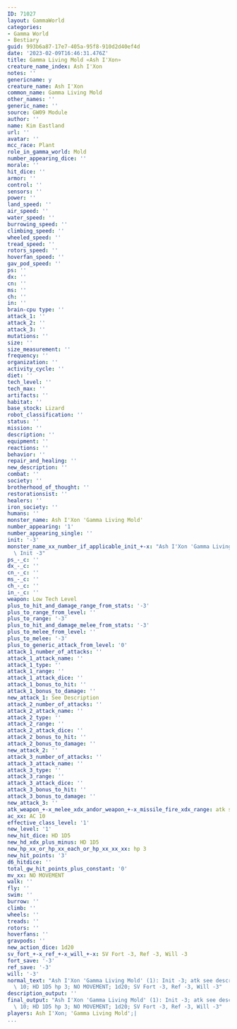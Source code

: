 ```yaml
---
ID: 71027
layout: GammaWorld
categories:
- Gamma World
- Bestiary
guid: 993b6a87-17e7-405a-95f8-910d2d40ef4d
date: '2023-02-09T16:46:31.476Z'
title: Gamma Living Mold «Ash I'Xon»
creature_name_index: Ash I'Xon
notes: ''
genericname: y
creature_name: Ash I'Xon
common_name: Gamma Living Mold
other_names: ''
generic_name: ''
source: GW09 Module
author: ''
name: Kim Eastland
url: ''
avatar: ''
mcc_race: Plant
role_in_gamma_world: Mold
number_appearing_dice: ''
morale: ''
hit_dice: ''
armor: ''
control: ''
sensors: ''
power: ''
land_speed: ''
air_speed: ''
water_speed: ''
burrowing_speed: ''
climbing_speed: ''
wheeled_speed: ''
tread_speed: ''
rotors_speed: ''
hoverfan_speed: ''
gav_pod_speed: ''
ps: ''
dx: ''
cn: ''
ms: ''
ch: ''
in: ''
brain-cpu type: ''
attack_1: ''
attack_2: ''
attack_3: ''
mutations: ''
size: ''
size_measurement: ''
frequency: ''
organization: ''
activity_cycle: ''
diet: ''
tech_level: ''
tech_max: ''
artifacts: ''
habitat: ''
base_stock: Lizard
robot_classification: ''
status: ''
mission: ''
description: ''
equipment: ''
reactions: ''
behavior: ''
repair_and_healing: ''
new_description: ''
combat: ''
society: ''
brotherhood_of_thought: ''
restorationsist: ''
healers: ''
iron_society: ''
humans: ''
monster_name: Ash I'Xon 'Gamma Living Mold'
number_appearing: '1'
number_appearing_single: ''
init: '-3'
monster_name_xx_number_if_applicable_init_+-x: "Ash I'Xon 'Gamma Living Mold' (1):\
  \ Init -3"
ps_-_c: ''
dx_-_c: ''
cn_-_c: ''
ms_-_c: ''
ch_-_c: ''
in_-_c: ''
weapon: Low Tech Level
plus_to_hit_and_damage_range_from_stats: '-3'
plus_to_range_from_level: ''
plus_to_range: '-3'
plus_to_hit_and_damage_melee_from_stats: '-3'
plus_to_melee_from_level: ''
plus_to_melee: '-3'
plus_to_generic_attack_from_level: '0'
attack_1_number_of_attacks: ''
attack_1_attack_name: ''
attack_1_type: ''
attack_1_range: ''
attack_1_attack_dice: ''
attack_1_bonus_to_hit: ''
attack_1_bonus_to_damage: ''
new_attack_1: See Description
attack_2_number_of_attacks: ''
attack_2_attack_name: ''
attack_2_type: ''
attack_2_range: ''
attack_2_attack_dice: ''
attack_2_bonus_to_hit: ''
attack_2_bonus_to_damage: ''
new_attack_2: ''
attack_3_number_of_attacks: ''
attack_3_attack_name: ''
attack_3_type: ''
attack_3_range: ''
attack_3_attack_dice: ''
attack_3_bonus_to_hit: ''
attack_3_bonus_to_damage: ''
new_attack_3: ''
atk_weapon_+-x_melee_xdx_andor_weapon_+-x_missile_fire_xdx_range: atk see description
ac_xx: AC 10
effective_class_level: '1'
new_level: '1'
new_hit_dice: HD 1D5
new_hd_xdx_plus_minus: HD 1D5
new_hp_xx_or_hp_xx_each_or_hp_xx_xx_xx: hp 3
new_hit_points: '3'
d6_hitdice: ''
total_gw_hit_points_plus_constant: '0'
mv_xx: NO MOVEMENT
walk: ''
fly: ''
swim: ''
burrow: ''
climb: ''
wheels: ''
treads: ''
rotors: ''
hoverfans: ''
gravpods: ''
new_action_dice: 1d20
sv_fort_+-x_ref_+-x_will_+-x: SV Fort -3, Ref -3, Will -3
fort_save: '-3'
ref_save: '-3'
will: '-3'
normal_text: "Ash I'Xon 'Gamma Living Mold' (1): Init -3; atk see description; AC\
  \ 10; HD 1D5 hp 3; NO MOVEMENT; 1d20; SV Fort -3, Ref -3, Will -3"
description_output: ''
final_output: "Ash I'Xon 'Gamma Living Mold' (1): Init -3; atk see description; AC\
  \ 10; HD 1D5 hp 3; NO MOVEMENT; 1d20; SV Fort -3, Ref -3, Will -3"
players: Ash I'Xon; 'Gamma Living Mold';|
...
```

